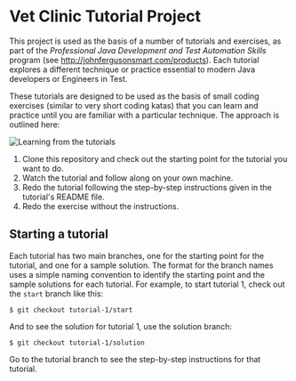 # Vet Clinic Tutorial Project

This project is used as the basis of a number of tutorials and exercises, as part of the *Professional Java Development and Test Automation Skills* program (see http://johnfergusonsmart.com/products). Each tutorial explores a different technique or practice essential to modern Java developers or Engineers in Test. 

These tutorials are designed to be used as the basis of small coding exercises (similar to very short coding katas) that you can learn and practice until you are familiar with a particular technique. The approach is outlined here:

![Learning from the tutorials](documentation/images/tutorial-process.png)

1) Clone this repository and check out the starting point for the tutorial you want to do.
2) Watch the tutorial and follow along on your own machine.
3) Redo the tutorial following the step-by-step instructions given in the tutorial's README file.
4) Redo the exercise without the instructions.

## Starting a tutorial

Each tutorial has two main branches, one for the starting point for the tutorial, and one for a sample solution. The format for the branch names uses a simple naming convention to identify the starting point and the sample solutions for each tutorial. For example, to start tutorial 1, check out the `start` branch like this:
```
$ git checkout tutorial-1/start
```

And to see the solution for tutorial 1, use the solution branch:
```
$ git checkout tutorial-1/solution
```

Go to the tutorial branch to see the step-by-step instructions for that tutorial.